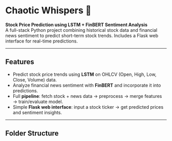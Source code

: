 # Chaotic Whispers 🚀

**Stock Price Prediction using LSTM + FinBERT Sentiment Analysis**  
A full-stack Python project combining historical stock data and financial news sentiment to predict short-term stock trends. Includes a Flask web interface for real-time predictions.

---

## Features
- Predict stock price trends using **LSTM** on OHLCV (Open, High, Low, Close, Volume) data.
- Analyze financial news sentiment with **FinBERT** and incorporate it into predictions.
- Full **pipeline**: fetch stock + news data → preprocess → merge features → train/evaluate model.
- Simple **Flask web interface**: input a stock ticker → get predicted prices and sentiment insights.

---

## Folder Structure

